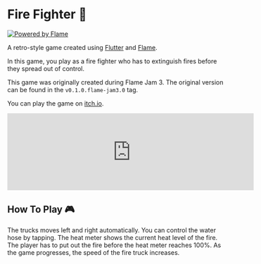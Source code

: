 # Fire Fighter :fire_engine:

<a href="https://flame-engine.org">
    <img alt="Powered by Flame" src="https://img.shields.io/badge/Powered%20by-%F0%9F%94%A5-blue.svg?style=flat-square" />
</a>

A retro-style game created using [Flutter](https://flutter.dev) and [Flame](https://flame-engine.org). 

In this game, you play as a fire fighter who has to extinguish fires before they spread out of control.

This game was originally created during Flame Jam 3. The original version can be found in the `v0.1.0.flame-jam3.0` tag.

You can play the game on [itch.io](https://muhammadidrees.itch.io/fire-fighter).

<iframe frameborder="0" src="https://itch.io/embed/2414555?border_width=5&amp;bg_color=8c0a18&amp;fg_color=f3e7e7&amp;link_color=1c0c4e&amp;border_color=010004" width="560" height="175"><a href="https://muhammadidrees.itch.io/fire-fighter">Fire Fighter by Muhammad Idrees</a></iframe>

## How To Play :video_game:

The trucks moves left and right automatically. You can control the water hose by tapping. The heat meter shows the current heat level of the fire. The player has to put out the fire before the heat meter reaches 100%. As the game progresses, the speed of the fire truck increases.